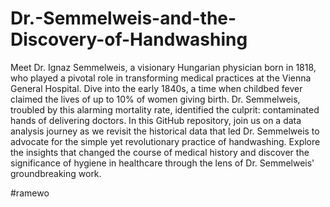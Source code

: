 # Dr.-Semmelweis-and-the-Discovery-of-Handwashing
Meet Dr. Ignaz Semmelweis, a visionary Hungarian physician born in 1818, who played a pivotal role in transforming medical practices at 
the Vienna General Hospital. Dive into the early 1840s, a time when childbed fever claimed the lives of up to 10% of women giving birth. 
Dr. Semmelweis, troubled by this alarming mortality rate, identified the culprit: contaminated hands of delivering doctors. In this GitHub repository, 
join us on a data analysis journey as we revisit the historical data that led Dr. Semmelweis to advocate for the simple yet revolutionary practice of 
handwashing. Explore the insights that changed the course of medical history and discover the significance of hygiene in healthcare through the lens of 
Dr. Semmelweis' groundbreaking work.

#ramewo
